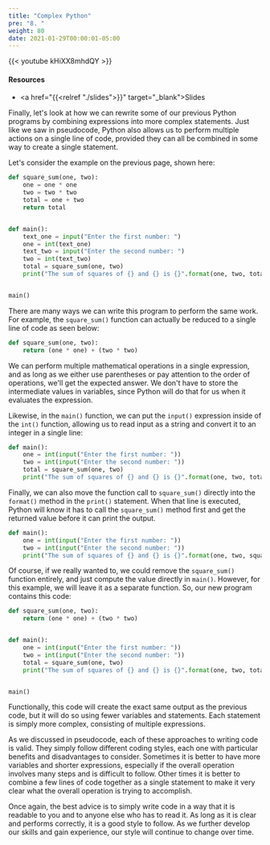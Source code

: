 ```yaml
---
title: "Complex Python"
pre: "8. "
weight: 80
date: 2021-01-29T00:00:01-05:00
---
```


{{< youtube kHiXX8mhdQY >}}

#### Resources

* <a href="{{<relref "./slides">}}" target="_blank">Slides</a>

Finally, let's look at how we can rewrite some of our previous Python programs by combining expressions into more complex statements. Just like we saw in pseudocode, Python also allows us to perform multiple actions on a single line of code, provided they can all be combined in some way to create a single statement.

Let's consider the example on the previous page, shown here:

```python
def square_sum(one, two):
    one = one * one
    two = two * two
    total = one + two
    return total


def main():
    text_one = input("Enter the first number: ")
    one = int(text_one)
    text_two = input("Enter the second number: ")
    two = int(text_two)
    total = square_sum(one, two)
    print("The sum of squares of {} and {} is {}".format(one, two, total))


main()
```

There are many ways we can write this program to perform the same work. For example, the `square_sum()` function can actually be reduced to a single line of code as seen below:

```python
def square_sum(one, two):
    return (one * one) + (two * two)
```

We can perform multiple mathematical operations in a single expression, and as long as we either use parentheses or pay attention to the order of operations, we'll get the expected answer. We don't have to store the intermediate values in variables, since Python will do that for us when it evaluates the expression.

Likewise, in the `main()` function, we can put the `input()` expression inside of the `int()` function, allowing us to read input as a string and convert it to an integer in a single line:

```python
def main():
    one = int(input("Enter the first number: "))
    two = int(input("Enter the second number: "))
    total = square_sum(one, two)
    print("The sum of squares of {} and {} is {}".format(one, two, total))
```

Finally, we can also move the function call to `square_sum()` directly into the `format()` method in the `print()` statement. When that line is executed, Python will know it has to call the `square_sum()` method first and get the returned value before it can print the output. 

```python
def main():
    one = int(input("Enter the first number: "))
    two = int(input("Enter the second number: "))
    print("The sum of squares of {} and {} is {}".format(one, two, square_sum(one, two)))
```

Of course, if we really wanted to, we could remove the `square_sum()` function entirely, and just compute the value directly in `main()`. However, for this example, we will leave it as a separate function. So, our new program contains this code:

```python
def square_sum(one, two):
    return (one * one) + (two * two)


def main():
    one = int(input("Enter the first number: "))
    two = int(input("Enter the second number: "))
    total = square_sum(one, two)
    print("The sum of squares of {} and {} is {}".format(one, two, total))


main()
```

Functionally, this code will create the exact same output as the previous code, but it will do so using fewer variables and statements. Each statement is simply more complex, consisting of multiple expressions. 

As we discussed in pseudocode, each of these approaches to writing code is valid. They simply follow different coding styles, each one with particular benefits and disadvantages to consider. Sometimes it is better to have more variables and shorter expressions, especially if the overall operation involves many steps and is difficult to follow. Other times it is better to combine a few lines of code together as a single statement to make it very clear what the overall operation is trying to accomplish.

Once again, the best advice is to simply write code in a way that it is readable to you and to anyone else who has to read it. As long as it is clear and performs correctly, it is a good style to follow. As we further develop our skills and gain experience, our style will continue to change over time. 